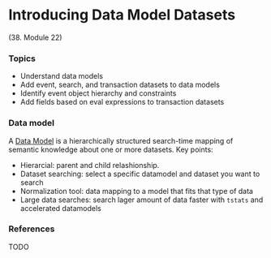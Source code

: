 # Introducing Data Model Datasets

(38. Module 22)
### Topics
* Understand data models
* Add event, search, and transaction datasets to data models
* Identify event object hierarchy and constraints
* Add fields based on eval expressions to transaction datasets

### Data model
A [Data Model](https://docs.splunk.com/Documentation/Splunk/9.0.3/Knowledge/Aboutdatamodels) is a hierarchically structured search-time mapping of semantic knowledge about one or more datasets.
Key points:
* Hierarcial: parent and child relashionship.
* Dataset searching: select a specific datamodel and dataset you want to search
* Normalization tool: data mapping to a model that fits that type of data
* Large data searches: search lager amount of data faster with `tstats` and accelerated datamodels


### References
TODO
